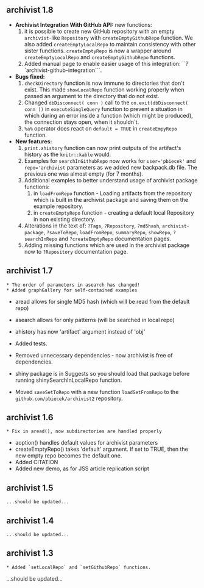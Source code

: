 archivist 1.8
----------------------------------------------------------------
	
* **Archivist Integration With GitHub API:** new functions:
	1. it is possible to create new GitHub repository with an empty `archivist`-like `Repository` with `createEmptyGithubRepo` function. We also added `createEmptyLocalRepo` to maintain consistency with other sister functions. `createEmptyRepo` is now a wrapper around `createEmptyLocalRepo` and `createEmptyGithubRepo` functions.
	2. Added manual page to enable easier usage of this integration: ``?`archivist-github-integration```. 
* **Bugs fixed:**
	1. `checkDirectory` function is now immune to directories that don't exist. This made
`showLocalRepo` function working properly when passed an argument to the directory
that do not exist.
	2. Changed `dbDisconnect( conn )` call to the `on.exit(dbDisconnect( conn ))` in `executeSingleQuery` function to prevent a situation in which during an error inside a function (which might be produced), the connection stays open, when it shouldn`t.
	3. `%a%` operator does react on `default = TRUE` in `createEmpyRepo` function.
* **New features:**
	1. `print.ahistory` function can now print outputs of the artifact's history as the `knitr::kable` would.
	2. Examples for `searchInGithubRepo` now works for `user='pbiecek'` and `repo='archivist` parameters as we added new backpack.db file. The previous one was almost empty (for 7 months).
	3. Additional examples to better understand usage of archivist package functions:
		1. in `loadFromRepo` function - Loading artifacts from the repository which is built in the archivist package and saving them on the example repository.
		2. in `createEmptyRepo` function - creating a default local Repository in non existing directory. 
	4. Alterations in the text of: `?Tags`, `?Repository`, `?md5hash`, `archivist-package`, `?saveToRepo`, `loadFromRepo`, `summaryRepo`, `showRepo`, `?searchInRepo` and `?createEmptyRepo` documentation pages.
	5. Adding missing functions which are used in the archivist package now to `?Repository` documentation page.

archivist 1.7
----------------------------------------------------------------
	
	* The order of parameters in asearch has changed!
	* Added graphGallery for self-contained examples
* aread allows for single MD5 hash (which will be read from the default repo)
* asearch allows for only patterns (will be searched in local repo)
* ahistory has now 'artifact' argument instead of 'obj'

* Added tests.
* Removed unnecessary dependencies - now archivist is free of dependencies.
* shiny package is in Suggests so you
should load that package before running shinySearchInLocalRepo function.
* Moved `saveSetToRepo` with a new function `loadSetFromRepo` to the `github.com/pbiecek/archivist2` repository.

archivist 1.6
----------------------------------------------------------------
	
	* Fix in aread(), now subdirectories are handled properly
* aoption() handles default values for archivist parameters
* createEmptyRepo() takes 'default' argument. If set to TRUE, then the new empty repo becomes the default one.
* Added CITATION
* Added new demo, as for JSS article replication script

archivist 1.5
----------------------------------------------------------------
	
	...should be updated...

archivist 1.4
----------------------------------------------------------------
	
	...should be updated...

archivist 1.3
----------------------------------------------------------------
	
	* Added `setLocalRepo` and `setGithubRepo` functions.
...should be updated...
